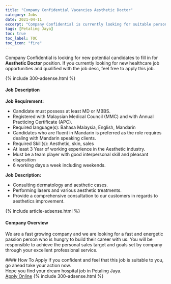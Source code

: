 ```yaml
---
title: "Company Confidential Vacancies Aesthetic Doctor" 
category: Jobs 
date: 2021-04-11 
excerpt: "Company Confidential is currently looking for suitable person to fill in the Aesthetic Doctor which positioned at Petaling Jaya" 
tags: [Petaling Jaya] 
toc: true 
toc_label: TOC 
toc_icon: "fire" 
--- 
```


<p>Company Confidential is looking for new potential candidates to fill in for <b>Aesthetic Doctor</b> position. If you currently looking for new healthcare job opportunities and qualified with the job desc, feel free to apply this job.
</p>{% include 300-adsense.html %} 
<div><div><h4>Job Description</h4></div><div><div><span><div><p><strong>Job Requirement:</strong></p><ul><li>Candidate must possess at least MD or MBBS.</li><li>Registered with Malaysian Medical Council (MMC) and with Annual Practicing Certificate (APC).</li><li>Required language(s): Bahasa Malaysia, English, Mandarin</li><li>Candidates who are fluent in Mandarin is preferred as the role requires dealing with Mandarin speaking clients.</li><li>Required Skill(s): Aesthetic, skin, sales</li><li>At least 3 Year of working experience in the Aesthetic industry.</li><li>Must be a team player with good interpersonal skill and pleasant disposition</li><li>6 working days a week including weekends.</li></ul><p><strong>Job Description:</strong></p><ul><li>Consulting dermatology and aesthetic cases.</li><li>Performing lasers and various aesthetic treatments.</li><li>Provide a comprehensive consultation to our customers in regards to aesthetics improvement.&#160;</li></ul></div></span></div></div></div> 
{% include article-adsense.html %} 
<div><div><h4>Company Overview</h4></div><div><div><span><div><p><span>We are a fast growing company and we are looking for a fast and energetic passion person who is hungry to build their career with us. You will be responsible to achieve the personal sales target and goals set by company through your excellent professional service. </span></p></div></span></div></div></div> 
#### How To Apply 
If you confident and feel that this job is suitable to you, go ahead take your action now. <br/> 
Hope you find your dream hospital job in Petaling Jaya. <br/> 
<a href="https://www.jobstreet.com.my/en/job/aesthetic-doctor-4517409?jobId=jobstreet-my-job-4517409" class="btn btn--warning" target="_blank" rel="nofollow noopenner">Apply Online</a> 
{% include 300-adsense.html %} 